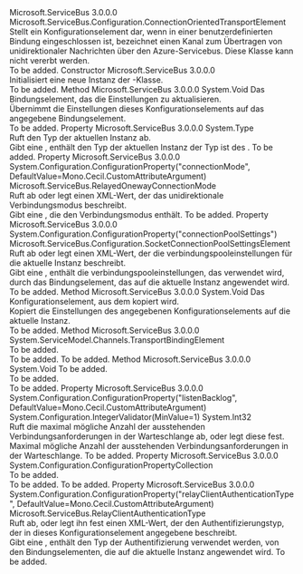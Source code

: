 <Type Name="RelayedOnewayTransportElement" FullName="Microsoft.ServiceBus.Configuration.RelayedOnewayTransportElement">
  <TypeSignature Language="C#" Value="public sealed class RelayedOnewayTransportElement : Microsoft.ServiceBus.Configuration.ConnectionOrientedTransportElement" />
  <TypeSignature Language="ILAsm" Value=".class public auto ansi sealed beforefieldinit RelayedOnewayTransportElement extends Microsoft.ServiceBus.Configuration.ConnectionOrientedTransportElement" />
  <TypeSignature Language="DocId" Value="T:Microsoft.ServiceBus.Configuration.RelayedOnewayTransportElement" />
  <TypeSignature Language="VB.NET" Value="Public NotInheritable Class RelayedOnewayTransportElement&#xA;Inherits ConnectionOrientedTransportElement" />
  <TypeSignature Language="F#" Value="type RelayedOnewayTransportElement = class&#xA;    inherit ConnectionOrientedTransportElement" />
  <AssemblyInfo>
    <AssemblyName>Microsoft.ServiceBus</AssemblyName>
    <AssemblyVersion>3.0.0.0</AssemblyVersion>
  </AssemblyInfo>
  <Base>
    <BaseTypeName>Microsoft.ServiceBus.Configuration.ConnectionOrientedTransportElement</BaseTypeName>
  </Base>
  <Interfaces />
  <Docs>
    <summary>Stellt ein Konfigurationselement dar, wenn in einer benutzerdefinierten Bindung eingeschlossen ist, bezeichnet einen Kanal zum Übertragen von unidirektionaler Nachrichten über den Azure-Servicebus. Diese Klasse kann nicht vererbt werden.</summary>
    <remarks>To be added.</remarks>
  </Docs>
  <Members>
    <Member MemberName=".ctor">
      <MemberSignature Language="C#" Value="public RelayedOnewayTransportElement ();" />
      <MemberSignature Language="ILAsm" Value=".method public hidebysig specialname rtspecialname instance void .ctor() cil managed" />
      <MemberSignature Language="DocId" Value="M:Microsoft.ServiceBus.Configuration.RelayedOnewayTransportElement.#ctor" />
      <MemberSignature Language="VB.NET" Value="Public Sub New ()" />
      <MemberType>Constructor</MemberType>
      <AssemblyInfo>
        <AssemblyName>Microsoft.ServiceBus</AssemblyName>
        <AssemblyVersion>3.0.0.0</AssemblyVersion>
      </AssemblyInfo>
      <Parameters />
      <Docs>
        <summary>Initialisiert eine neue Instanz der <see cref="T:Microsoft.ServiceBus.Configuration.RelayedOnewayTransportElement" />-Klasse.</summary>
        <remarks>To be added.</remarks>
      </Docs>
    </Member>
    <Member MemberName="ApplyConfiguration">
      <MemberSignature Language="C#" Value="public override void ApplyConfiguration (System.ServiceModel.Channels.BindingElement bindingElement);" />
      <MemberSignature Language="ILAsm" Value=".method public hidebysig virtual instance void ApplyConfiguration(class System.ServiceModel.Channels.BindingElement bindingElement) cil managed" />
      <MemberSignature Language="DocId" Value="M:Microsoft.ServiceBus.Configuration.RelayedOnewayTransportElement.ApplyConfiguration(System.ServiceModel.Channels.BindingElement)" />
      <MemberSignature Language="F#" Value="override this.ApplyConfiguration : System.ServiceModel.Channels.BindingElement -&gt; unit" Usage="relayedOnewayTransportElement.ApplyConfiguration bindingElement" />
      <MemberType>Method</MemberType>
      <AssemblyInfo>
        <AssemblyName>Microsoft.ServiceBus</AssemblyName>
        <AssemblyVersion>3.0.0.0</AssemblyVersion>
      </AssemblyInfo>
      <ReturnValue>
        <ReturnType>System.Void</ReturnType>
      </ReturnValue>
      <Parameters>
        <Parameter Name="bindingElement" Type="System.ServiceModel.Channels.BindingElement" />
      </Parameters>
      <Docs>
        <param name="bindingElement">Das Bindungselement, das die Einstellungen zu aktualisieren.</param>
        <summary>Übernimmt die Einstellungen dieses Konfigurationselements auf das angegebene Bindungselement.</summary>
        <remarks>To be added.</remarks>
      </Docs>
    </Member>
    <Member MemberName="BindingElementType">
      <MemberSignature Language="C#" Value="public override Type BindingElementType { get; }" />
      <MemberSignature Language="ILAsm" Value=".property instance class System.Type BindingElementType" />
      <MemberSignature Language="DocId" Value="P:Microsoft.ServiceBus.Configuration.RelayedOnewayTransportElement.BindingElementType" />
      <MemberSignature Language="VB.NET" Value="Public Overrides ReadOnly Property BindingElementType As Type" />
      <MemberSignature Language="F#" Value="member this.BindingElementType : Type" Usage="Microsoft.ServiceBus.Configuration.RelayedOnewayTransportElement.BindingElementType" />
      <MemberType>Property</MemberType>
      <AssemblyInfo>
        <AssemblyName>Microsoft.ServiceBus</AssemblyName>
        <AssemblyVersion>3.0.0.0</AssemblyVersion>
      </AssemblyInfo>
      <ReturnValue>
        <ReturnType>System.Type</ReturnType>
      </ReturnValue>
      <Docs>
        <summary>Ruft den Typ der aktuellen Instanz ab.</summary>
        <value>Gibt eine <see cref="T:System.Type" /> , enthält den Typ der aktuellen Instanz der Typ ist des <see cref="T:Microsoft.ServiceBus.RelayedOnewayTransportBindingElement" />.</value>
        <remarks>To be added.</remarks>
      </Docs>
    </Member>
    <Member MemberName="ConnectionMode">
      <MemberSignature Language="C#" Value="public Microsoft.ServiceBus.RelayedOnewayConnectionMode ConnectionMode { get; set; }" />
      <MemberSignature Language="ILAsm" Value=".property instance valuetype Microsoft.ServiceBus.RelayedOnewayConnectionMode ConnectionMode" />
      <MemberSignature Language="DocId" Value="P:Microsoft.ServiceBus.Configuration.RelayedOnewayTransportElement.ConnectionMode" />
      <MemberSignature Language="VB.NET" Value="Public Property ConnectionMode As RelayedOnewayConnectionMode" />
      <MemberSignature Language="F#" Value="member this.ConnectionMode : Microsoft.ServiceBus.RelayedOnewayConnectionMode with get, set" Usage="Microsoft.ServiceBus.Configuration.RelayedOnewayTransportElement.ConnectionMode" />
      <MemberType>Property</MemberType>
      <AssemblyInfo>
        <AssemblyName>Microsoft.ServiceBus</AssemblyName>
        <AssemblyVersion>3.0.0.0</AssemblyVersion>
      </AssemblyInfo>
      <Attributes>
        <Attribute>
          <AttributeName>System.Configuration.ConfigurationProperty("connectionMode", DefaultValue=Mono.Cecil.CustomAttributeArgument)</AttributeName>
        </Attribute>
      </Attributes>
      <ReturnValue>
        <ReturnType>Microsoft.ServiceBus.RelayedOnewayConnectionMode</ReturnType>
      </ReturnValue>
      <Docs>
        <summary>Ruft ab oder legt einen XML-Wert, der das unidirektionale Verbindungsmodus beschreibt.</summary>
        <value>Gibt eine <see cref="T:Microsoft.ServiceBus.RelayedOnewayConnectionMode" /> , die den Verbindungsmodus enthält.</value>
        <remarks>To be added.</remarks>
      </Docs>
    </Member>
    <Member MemberName="ConnectionPoolSettings">
      <MemberSignature Language="C#" Value="public Microsoft.ServiceBus.Configuration.SocketConnectionPoolSettingsElement ConnectionPoolSettings { get; set; }" />
      <MemberSignature Language="ILAsm" Value=".property instance class Microsoft.ServiceBus.Configuration.SocketConnectionPoolSettingsElement ConnectionPoolSettings" />
      <MemberSignature Language="DocId" Value="P:Microsoft.ServiceBus.Configuration.RelayedOnewayTransportElement.ConnectionPoolSettings" />
      <MemberSignature Language="VB.NET" Value="Public Property ConnectionPoolSettings As SocketConnectionPoolSettingsElement" />
      <MemberSignature Language="F#" Value="member this.ConnectionPoolSettings : Microsoft.ServiceBus.Configuration.SocketConnectionPoolSettingsElement with get, set" Usage="Microsoft.ServiceBus.Configuration.RelayedOnewayTransportElement.ConnectionPoolSettings" />
      <MemberType>Property</MemberType>
      <AssemblyInfo>
        <AssemblyName>Microsoft.ServiceBus</AssemblyName>
        <AssemblyVersion>3.0.0.0</AssemblyVersion>
      </AssemblyInfo>
      <Attributes>
        <Attribute>
          <AttributeName>System.Configuration.ConfigurationProperty("connectionPoolSettings")</AttributeName>
        </Attribute>
      </Attributes>
      <ReturnValue>
        <ReturnType>Microsoft.ServiceBus.Configuration.SocketConnectionPoolSettingsElement</ReturnType>
      </ReturnValue>
      <Docs>
        <summary>Ruft ab oder legt einen XML-Wert, der die verbindungspooleinstellungen für die aktuelle Instanz beschreibt.</summary>
        <value>Gibt eine <see cref="T:Microsoft.ServiceBus.Configuration.SocketConnectionPoolSettingsElement" /> , enthält die verbindungspooleinstellungen, das verwendet wird, durch das Bindungselement, das auf die aktuelle Instanz angewendet wird.</value>
        <remarks>To be added.</remarks>
      </Docs>
    </Member>
    <Member MemberName="CopyFrom">
      <MemberSignature Language="C#" Value="public override void CopyFrom (System.ServiceModel.Configuration.ServiceModelExtensionElement from);" />
      <MemberSignature Language="ILAsm" Value=".method public hidebysig virtual instance void CopyFrom(class System.ServiceModel.Configuration.ServiceModelExtensionElement from) cil managed" />
      <MemberSignature Language="DocId" Value="M:Microsoft.ServiceBus.Configuration.RelayedOnewayTransportElement.CopyFrom(System.ServiceModel.Configuration.ServiceModelExtensionElement)" />
      <MemberSignature Language="VB.NET" Value="Public Overrides Sub CopyFrom (from As ServiceModelExtensionElement)" />
      <MemberSignature Language="F#" Value="override this.CopyFrom : System.ServiceModel.Configuration.ServiceModelExtensionElement -&gt; unit" Usage="relayedOnewayTransportElement.CopyFrom from" />
      <MemberType>Method</MemberType>
      <AssemblyInfo>
        <AssemblyName>Microsoft.ServiceBus</AssemblyName>
        <AssemblyVersion>3.0.0.0</AssemblyVersion>
      </AssemblyInfo>
      <ReturnValue>
        <ReturnType>System.Void</ReturnType>
      </ReturnValue>
      <Parameters>
        <Parameter Name="from" Type="System.ServiceModel.Configuration.ServiceModelExtensionElement" />
      </Parameters>
      <Docs>
        <param name="from"> Das Konfigurationselement, aus dem kopiert wird.</param>
        <summary>Kopiert die Einstellungen des angegebenen Konfigurationselements auf die aktuelle Instanz.</summary>
        <remarks>To be added.</remarks>
      </Docs>
    </Member>
    <Member MemberName="CreateDefaultBindingElement">
      <MemberSignature Language="C#" Value="protected override System.ServiceModel.Channels.TransportBindingElement CreateDefaultBindingElement ();" />
      <MemberSignature Language="ILAsm" Value=".method familyhidebysig virtual instance class System.ServiceModel.Channels.TransportBindingElement CreateDefaultBindingElement() cil managed" />
      <MemberSignature Language="DocId" Value="M:Microsoft.ServiceBus.Configuration.RelayedOnewayTransportElement.CreateDefaultBindingElement" />
      <MemberSignature Language="VB.NET" Value="Protected Overrides Function CreateDefaultBindingElement () As TransportBindingElement" />
      <MemberSignature Language="F#" Value="override this.CreateDefaultBindingElement : unit -&gt; System.ServiceModel.Channels.TransportBindingElement" Usage="relayedOnewayTransportElement.CreateDefaultBindingElement " />
      <MemberType>Method</MemberType>
      <AssemblyInfo>
        <AssemblyName>Microsoft.ServiceBus</AssemblyName>
        <AssemblyVersion>3.0.0.0</AssemblyVersion>
      </AssemblyInfo>
      <ReturnValue>
        <ReturnType>System.ServiceModel.Channels.TransportBindingElement</ReturnType>
      </ReturnValue>
      <Parameters />
      <Docs>
        <summary>To be added.</summary>
        <returns>To be added.</returns>
        <remarks>To be added.</remarks>
      </Docs>
    </Member>
    <Member MemberName="InitializeFrom">
      <MemberSignature Language="C#" Value="protected override void InitializeFrom (System.ServiceModel.Channels.BindingElement bindingElement);" />
      <MemberSignature Language="ILAsm" Value=".method familyhidebysig virtual instance void InitializeFrom(class System.ServiceModel.Channels.BindingElement bindingElement) cil managed" />
      <MemberSignature Language="DocId" Value="M:Microsoft.ServiceBus.Configuration.RelayedOnewayTransportElement.InitializeFrom(System.ServiceModel.Channels.BindingElement)" />
      <MemberSignature Language="F#" Value="override this.InitializeFrom : System.ServiceModel.Channels.BindingElement -&gt; unit" Usage="relayedOnewayTransportElement.InitializeFrom bindingElement" />
      <MemberType>Method</MemberType>
      <AssemblyInfo>
        <AssemblyName>Microsoft.ServiceBus</AssemblyName>
        <AssemblyVersion>3.0.0.0</AssemblyVersion>
      </AssemblyInfo>
      <ReturnValue>
        <ReturnType>System.Void</ReturnType>
      </ReturnValue>
      <Parameters>
        <Parameter Name="bindingElement" Type="System.ServiceModel.Channels.BindingElement" />
      </Parameters>
      <Docs>
        <param name="bindingElement">To be added.</param>
        <summary>To be added.</summary>
        <remarks>To be added.</remarks>
      </Docs>
    </Member>
    <Member MemberName="ListenBacklog">
      <MemberSignature Language="C#" Value="public int ListenBacklog { get; set; }" />
      <MemberSignature Language="ILAsm" Value=".property instance int32 ListenBacklog" />
      <MemberSignature Language="DocId" Value="P:Microsoft.ServiceBus.Configuration.RelayedOnewayTransportElement.ListenBacklog" />
      <MemberSignature Language="VB.NET" Value="Public Property ListenBacklog As Integer" />
      <MemberSignature Language="F#" Value="member this.ListenBacklog : int with get, set" Usage="Microsoft.ServiceBus.Configuration.RelayedOnewayTransportElement.ListenBacklog" />
      <MemberType>Property</MemberType>
      <AssemblyInfo>
        <AssemblyName>Microsoft.ServiceBus</AssemblyName>
        <AssemblyVersion>3.0.0.0</AssemblyVersion>
      </AssemblyInfo>
      <Attributes>
        <Attribute>
          <AttributeName>System.Configuration.ConfigurationProperty("listenBacklog", DefaultValue=Mono.Cecil.CustomAttributeArgument)</AttributeName>
        </Attribute>
        <Attribute>
          <AttributeName>System.Configuration.IntegerValidator(MinValue=1)</AttributeName>
        </Attribute>
      </Attributes>
      <ReturnValue>
        <ReturnType>System.Int32</ReturnType>
      </ReturnValue>
      <Docs>
        <summary>Ruft die maximal mögliche Anzahl der ausstehenden Verbindungsanforderungen in der Warteschlange ab, oder legt diese fest.</summary>
        <value>Maximal mögliche Anzahl der ausstehenden Verbindungsanforderungen in der Warteschlange.</value>
        <remarks>To be added.</remarks>
      </Docs>
    </Member>
    <Member MemberName="Properties">
      <MemberSignature Language="C#" Value="protected override System.Configuration.ConfigurationPropertyCollection Properties { get; }" />
      <MemberSignature Language="ILAsm" Value=".property instance class System.Configuration.ConfigurationPropertyCollection Properties" />
      <MemberSignature Language="DocId" Value="P:Microsoft.ServiceBus.Configuration.RelayedOnewayTransportElement.Properties" />
      <MemberSignature Language="VB.NET" Value="Protected Overrides ReadOnly Property Properties As ConfigurationPropertyCollection" />
      <MemberSignature Language="F#" Value="member this.Properties : System.Configuration.ConfigurationPropertyCollection" Usage="Microsoft.ServiceBus.Configuration.RelayedOnewayTransportElement.Properties" />
      <MemberType>Property</MemberType>
      <AssemblyInfo>
        <AssemblyName>Microsoft.ServiceBus</AssemblyName>
        <AssemblyVersion>3.0.0.0</AssemblyVersion>
      </AssemblyInfo>
      <ReturnValue>
        <ReturnType>System.Configuration.ConfigurationPropertyCollection</ReturnType>
      </ReturnValue>
      <Docs>
        <summary>To be added.</summary>
        <value>To be added.</value>
        <remarks>To be added.</remarks>
      </Docs>
    </Member>
    <Member MemberName="RelayClientAuthenticationType">
      <MemberSignature Language="C#" Value="public Microsoft.ServiceBus.RelayClientAuthenticationType RelayClientAuthenticationType { get; set; }" />
      <MemberSignature Language="ILAsm" Value=".property instance valuetype Microsoft.ServiceBus.RelayClientAuthenticationType RelayClientAuthenticationType" />
      <MemberSignature Language="DocId" Value="P:Microsoft.ServiceBus.Configuration.RelayedOnewayTransportElement.RelayClientAuthenticationType" />
      <MemberSignature Language="VB.NET" Value="Public Property RelayClientAuthenticationType As RelayClientAuthenticationType" />
      <MemberSignature Language="F#" Value="member this.RelayClientAuthenticationType : Microsoft.ServiceBus.RelayClientAuthenticationType with get, set" Usage="Microsoft.ServiceBus.Configuration.RelayedOnewayTransportElement.RelayClientAuthenticationType" />
      <MemberType>Property</MemberType>
      <AssemblyInfo>
        <AssemblyName>Microsoft.ServiceBus</AssemblyName>
        <AssemblyVersion>3.0.0.0</AssemblyVersion>
      </AssemblyInfo>
      <Attributes>
        <Attribute>
          <AttributeName>System.Configuration.ConfigurationProperty("relayClientAuthenticationType", DefaultValue=Mono.Cecil.CustomAttributeArgument)</AttributeName>
        </Attribute>
      </Attributes>
      <ReturnValue>
        <ReturnType>Microsoft.ServiceBus.RelayClientAuthenticationType</ReturnType>
      </ReturnValue>
      <Docs>
        <summary>Ruft ab, oder legt ihn fest einen XML-Wert, der den Authentifizierungstyp, der in dieses Konfigurationselement angegebene beschreibt.</summary>
        <value>Gibt eine <see cref="T:Microsoft.ServiceBus.RelayClientAuthenticationType" /> , enthält den Typ der Authentifizierung verwendet werden, von den Bindungselementen, die auf die aktuelle Instanz angewendet wird.</value>
        <remarks>To be added.</remarks>
      </Docs>
    </Member>
  </Members>
</Type>